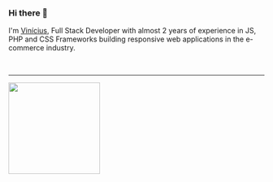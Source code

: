 ### Hi there 👋
<p>I'm <a href="http://viniciusbsarmento.com" target="_blank">Vinícius</a>, Full Stack Developer with almost 2 years of experience in JS, PHP and CSS Frameworks building responsive web applications in the e-commerce industry.</p>
<br />
<hr />
<div>
  <a href="https://github.com/engviniciusbs">
  <img height="180em" src="https://github-readme-stats.vercel.app/api/top-langs/?username=engviniciusbs&layout=compact&langs_count=7&theme=nord"/>
</div>
